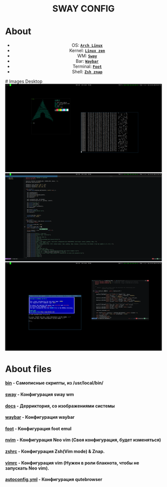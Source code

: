 # <center>SWAY CONFIG</center>
# About 
<div style="text-align: center;">

 - OS: [**`Arch Linux`**](https://archlinux.org/)
 - Kernel: [**`Linux zen`**](https://github.com/zen-kernel/zen-kernel)
 - WM: [**`Sway`**](https://swaywm.org/)
 - Bar: [**`Waybar`**](https://github.com/Alexays/Waybar)
 - Terminal: [**`Foot`**](https://codeberg.org/dnkl/foot)
 - Shell: [**`Zsh znap`**](https://github.com/marlonrichert/zsh-snap)

</div>
# Images Desktop

<img src="docs/1.png" align="1" width="px">
<img src="docs/2.png" align="2" width="px">
<img src="docs/3.png" align="3" width="1000px">

# About files
#### [bin](bin) - Самописные скрипты, из /usr/local/bin/

#### [sway](config_files/config) - Конфигурация sway wm

#### [docs](docs) - Дерриктория, со изображениями системы

#### [waybar](config_files/waybar) - Конфигурация waybar

#### [foot](config_files/foot.ini) - Конфигурация foot emul

#### [nvim](config_files/init.lua) - Конфигурация Neo vim (Своя конфигурация, будет изменяться)

#### [zshrc](config_files/zshrc) - Конфигурация Zsh(Vim mode) & Znap.

#### [vimrc](config_files/vimrc) - Конфигурация vim (Нужен в роли блакнота, чтобы не запускать Neo vim).

#### [autoconfig.yml](config_files/autoconfig.yml) - Конфигурация qutebrowser
